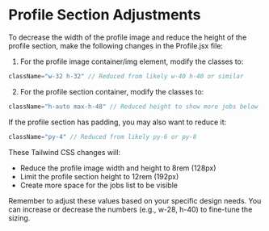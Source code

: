 # Profile Section Adjustments

To decrease the width of the profile image and reduce the height of the profile section, make the following changes in the Profile.jsx file:

1. For the profile image container/img element, modify the classes to:
```jsx
className="w-32 h-32" // Reduced from likely w-40 h-40 or similar
```

2. For the profile section container, modify the classes to:
```jsx
className="h-auto max-h-48" // Reduced height to show more jobs below
```

If the profile section has padding, you may also want to reduce it:
```jsx
className="py-4" // Reduced from likely py-6 or py-8
```

These Tailwind CSS changes will:
- Reduce the profile image width and height to 8rem (128px)
- Limit the profile section height to 12rem (192px)
- Create more space for the jobs list to be visible

Remember to adjust these values based on your specific design needs. You can increase or decrease the numbers (e.g., w-28, h-40) to fine-tune the sizing.